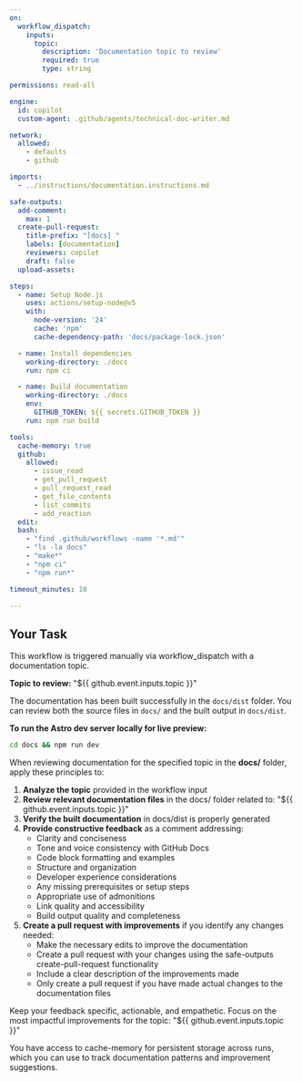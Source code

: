```yaml
---
on:
  workflow_dispatch:
    inputs:
      topic:
        description: 'Documentation topic to review'
        required: true
        type: string

permissions: read-all

engine:
  id: copilot
  custom-agent: .github/agents/technical-doc-writer.md

network:
  allowed:
    - defaults
    - github

imports:
  - ../instructions/documentation.instructions.md

safe-outputs:
  add-comment:
    max: 1
  create-pull-request:
    title-prefix: "[docs] "
    labels: [documentation]
    reviewers: copilot
    draft: false
  upload-assets:

steps:
  - name: Setup Node.js
    uses: actions/setup-node@v5
    with:
      node-version: '24'
      cache: 'npm'
      cache-dependency-path: 'docs/package-lock.json'

  - name: Install dependencies
    working-directory: ./docs
    run: npm ci

  - name: Build documentation
    working-directory: ./docs
    env:
      GITHUB_TOKEN: ${{ secrets.GITHUB_TOKEN }}
    run: npm run build

tools:
  cache-memory: true
  github:
    allowed:
      - issue_read
      - get_pull_request
      - pull_request_read
      - get_file_contents
      - list_commits
      - add_reaction
  edit:
  bash:
    - "find .github/workflows -name '*.md'"
    - "ls -la docs"
    - "make*"
    - "npm ci"
    - "npm run*"

timeout_minutes: 10

---
```


## Your Task

This workflow is triggered manually via workflow_dispatch with a documentation topic.

**Topic to review:** "${{ github.event.inputs.topic }}"

The documentation has been built successfully in the `docs/dist` folder. You can review both the source files in `docs/` and the built output in `docs/dist`.

**To run the Astro dev server locally for live preview:**
```bash
cd docs && npm run dev
```

When reviewing documentation for the specified topic in the **docs/** folder, apply these principles to:

1. **Analyze the topic** provided in the workflow input
2. **Review relevant documentation files** in the docs/ folder related to: "${{ github.event.inputs.topic }}"
3. **Verify the built documentation** in docs/dist is properly generated
4. **Provide constructive feedback** as a comment addressing:
   - Clarity and conciseness
   - Tone and voice consistency with GitHub Docs
   - Code block formatting and examples
   - Structure and organization
   - Developer experience considerations
   - Any missing prerequisites or setup steps
   - Appropriate use of admonitions
   - Link quality and accessibility
   - Build output quality and completeness
5. **Create a pull request with improvements** if you identify any changes needed:
   - Make the necessary edits to improve the documentation
   - Create a pull request with your changes using the safe-outputs create-pull-request functionality
   - Include a clear description of the improvements made
   - Only create a pull request if you have made actual changes to the documentation files

Keep your feedback specific, actionable, and empathetic. Focus on the most impactful improvements for the topic: "${{ github.event.inputs.topic }}"

You have access to cache-memory for persistent storage across runs, which you can use to track documentation patterns and improvement suggestions.
